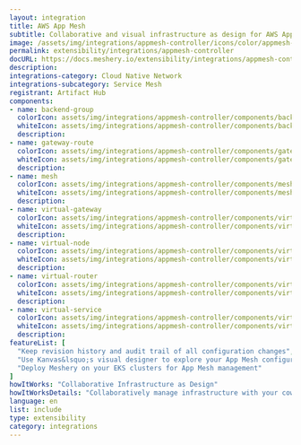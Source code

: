 ```yaml
---
layout: integration
title: AWS App Mesh
subtitle: Collaborative and visual infrastructure as design for AWS App Mesh
image: /assets/img/integrations/appmesh-controller/icons/color/appmesh-controller-color.svg
permalink: extensibility/integrations/appmesh-controller
docURL: https://docs.meshery.io/extensibility/integrations/appmesh-controller
description: 
integrations-category: Cloud Native Network
integrations-subcategory: Service Mesh
registrant: Artifact Hub
components: 
- name: backend-group
  colorIcon: assets/img/integrations/appmesh-controller/components/backend-group/icons/color/backend-group-color.svg
  whiteIcon: assets/img/integrations/appmesh-controller/components/backend-group/icons/white/backend-group-white.svg
  description: 
- name: gateway-route
  colorIcon: assets/img/integrations/appmesh-controller/components/gateway-route/icons/color/gateway-route-color.svg
  whiteIcon: assets/img/integrations/appmesh-controller/components/gateway-route/icons/white/gateway-route-white.svg
  description: 
- name: mesh
  colorIcon: assets/img/integrations/appmesh-controller/components/mesh/icons/color/mesh-color.svg
  whiteIcon: assets/img/integrations/appmesh-controller/components/mesh/icons/white/mesh-white.svg
  description: 
- name: virtual-gateway
  colorIcon: assets/img/integrations/appmesh-controller/components/virtual-gateway/icons/color/virtual-gateway-color.svg
  whiteIcon: assets/img/integrations/appmesh-controller/components/virtual-gateway/icons/white/virtual-gateway-white.svg
  description: 
- name: virtual-node
  colorIcon: assets/img/integrations/appmesh-controller/components/virtual-node/icons/color/virtual-node-color.svg
  whiteIcon: assets/img/integrations/appmesh-controller/components/virtual-node/icons/white/virtual-node-white.svg
  description: 
- name: virtual-router
  colorIcon: assets/img/integrations/appmesh-controller/components/virtual-router/icons/color/virtual-router-color.svg
  whiteIcon: assets/img/integrations/appmesh-controller/components/virtual-router/icons/white/virtual-router-white.svg
  description: 
- name: virtual-service
  colorIcon: assets/img/integrations/appmesh-controller/components/virtual-service/icons/color/virtual-service-color.svg
  whiteIcon: assets/img/integrations/appmesh-controller/components/virtual-service/icons/white/virtual-service-white.svg
  description: 
featureList: [
  "Keep revision history and audit trail of all configuration changes",
  "Use Kanvas&lsquo;s visual designer to explore your App Mesh configuration",
  "Deploy Meshery on your EKS clusters for App Mesh management"
]
howItWorks: "Collaborative Infrastructure as Design"
howItWorksDetails: "Collaboratively manage infrastructure with your coworkers synchronously sharing the same designs."
language: en
list: include
type: extensibility
category: integrations
---
```

